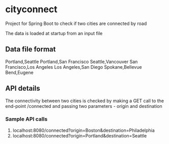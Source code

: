 # cityconnect
 Project for Spring Boot to check if two cities are connected by road
 
 The data is loaded at startup from an input file
 
## Data file format
 Portland,Seattle
 Portland,San Francisco
 Seattle,Vancouver
 San Francisco,Los Angeles
 Los Angeles,San Diego
 Spokane,Bellevue
 Bend,Eugene
 
## API details 
The connectivity between two cities is checked by making a GET call to the end-point /connected and passing two parameters - origin and destination
### Sample API calls
1. localhost:8080/connected?origin=Boston&destination=Philadelphia
2. localhost:8080/connected?origin=Portland&destination=Seattle

